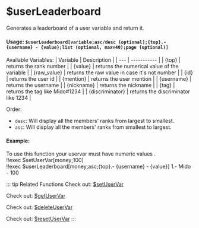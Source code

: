 # $userLeaderboard
Generates a leaderboard of a user variable and return it.

#### Usage: `$userLeaderboard[variable;asc/desc (optional);{top}.- {username} - {value};list (optional, max=40);page (optional)]`

Available Variables:
| Variable | Description |
| --- | ----------- |
| {top} | returns the rank number |
| {value} | returns the numerical value of the variable |
| {raw_value} | returns the raw value in case it's not number |
| {id} | returns the user id |
| {mention} | returns the user mention |
| {username} | returns the username |
| {nickname} | returns the nickname |
| {tag} | returns the tag like Mido#1234 |
| {discriminator} | returns the discriminator like 1234 |

Order:
* `desc`: Will display all the members' ranks from largest to smallest.
* `asc`: Will display all the members' ranks from smallest to largest.

#### Example:
To use this function your uservar must have numeric values .
<br/>
<discord-messages>
	<discord-message :bot="false" role-color="#ffcc9a" author="Mido">
		!!exec $setUserVar[money;100] <br/>
        !!exec $userLeaderboard[money;asc;{top}.- {username} - {value}]
	</discord-message>
    <discord-message :bot="true" role-color="#0099ff" author="Custom Command" avatar="https://media.discordapp.net/avatars/725721249652670555/781224f90c3b841ba5b40678e032f74a.webp">
		1.- Mido - 100
	</discord-message>
</discord-messages>

::: tip Related Functions
Check out: [$setUserVar](../Variables/getUserVar.md)

Check out: [$getUserVar](../Variables/getUserVar.md)

Check out: [$deleteUserVar](../Variables/deleteUserVar.md)

Check out: [$resetUserVar](../Variables/resetUserVar.md)
:::
